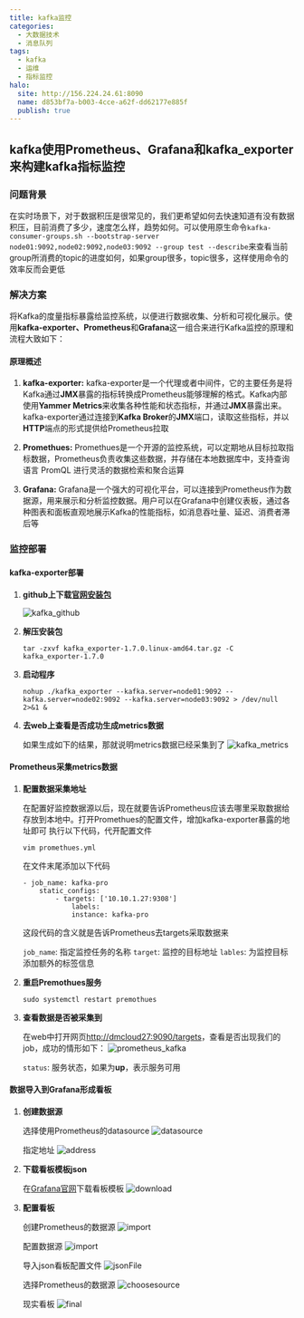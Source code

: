 ```yaml
---
title: kafka监控
categories:
  - 大数据技术
  - 消息队列
tags:
  - kafka
  - 运维
  - 指标监控
halo:
  site: http://156.224.24.61:8090
  name: d853bf7a-b003-4cce-a62f-dd62177e885f
  publish: true
---
```

## kafka使用Prometheus、Grafana和kafka_exporter来构建kafka指标监控

### 问题背景

在实时场景下，对于数据积压是很常见的，我们更希望如何去快速知道有没有数据积压，目前消费了多少，速度怎么样，趋势如何。可以使用原生命令`kafka-consumer-groups.sh --bootstrap-server node01:9092,node02:9092,node03:9092 --group test --describe`来查看当前group所消费的topic的进度如何，如果group很多，topic很多，这样使用命令的效率反而会更低

### 解决方案

将Kafka的度量指标暴露给监控系统，以便进行数据收集、分析和可视化展示。使用**kafka-exporter、Prometheus**和**Grafana**这一组合来进行Kafka监控的原理和流程大致如下：

#### 原理概述

1. **kafka-exporter:** kafka-exporter是一个代理或者中间件，它的主要任务是将Kafka通过**JMX**暴露的指标转换成Prometheus能够理解的格式。Kafka内部使用**Yammer Metrics**来收集各种性能和状态指标，并通过**JMX**暴露出来。kafka-exporter通过连接到**Kafka Broker**的**JMX**端口，读取这些指标，并以**HTTP**端点的形式提供给Prometheus拉取

2. **Promethues:** Promethues是一个开源的监控系统，可以定期地从目标拉取指标数据，Prometheus负责收集这些数据，并存储在本地数据库中，支持查询语言 PromQL 进行灵活的数据检索和聚合运算

3. **Grafana:** Grafana是一个强大的可视化平台，可以连接到Prometheus作为数据源，用来展示和分析监控数据。用户可以在Grafana中创建仪表板，通过各种图表和面板直观地展示Kafka的性能指标，如消息吞吐量、延迟、消费者滞后等

### 监控部署

#### kafka-exporter部署

1. **github上下载[官网安装包](https://github.com/danielqsj/kafka_exporter)**

    ![kafka_github](http://156.224.24.61:8090/upload/kafka_exporter.png)

2. **解压安装包**

    ```shell
    tar -zxvf kafka_exporter-1.7.0.linux-amd64.tar.gz -C kafka_exporter-1.7.0
    ```

3. **启动程序**
  
    ```shell
    nohup ./kafka_exporter --kafka.server=node01:9092 --kafka.server=node02:9092 --kafka.server=node03:9092 > /dev/null 2>&1 &
    ```

4. **去web上查看是否成功生成metrics数据**

   如果生成如下的结果，那就说明metrics数据已经采集到了
   ![kafka_metrics](http://156.224.24.61:8090/upload/kafka_metrics.png)

#### Prometheus采集metrics数据

1. **配置数据采集地址**

    在配置好监控数据源以后，现在就要告诉Prometheus应该去哪里采取数据给存放到本地中。打开Promethues的配置文件，增加kafka-exporter暴露的地址即可
    执行以下代码，代开配置文件

    ```shell
    vim promethues.yml
    ```

    在文件末尾添加以下代码

    ```shell
    - job_name: kafka-pro
        static_configs:
            - targets: ['10.10.1.27:9308']
                labels:
                instance: kafka-pro
    ```

    这段代码的含义就是告诉Prometheus去targets采取数据来

    `job_name`: 指定监控任务的名称
    `target`: 监控的目标地址
    `lables`: 为监控目标添加额外的标签信息

2. **重启Premothues服务**

    ```shell
    sudo systemctl restart premothues
    ```

3. **查看数据是否被采集到**

    在web中打开网页<http://dmcloud27:9090/targets>，查看是否出现我们的job，成功的情形如下：
    ![prometheus_kafka](http://156.224.24.61:8090/upload/Prometheus_kafka.png)

    `status`: 服务状态，如果为**up**，表示服务可用

#### 数据导入到Grafana形成看板

1. **创建数据源**

    选择使用Prometheus的datasource
    ![datasource](http://156.224.24.61:8090/upload/datasource.png)

    指定地址
    ![address](http://156.224.24.61:8090/upload/address.png)

2. **下载看板模板json**

    在[Grafana官网](https://grafana.com/grafana/dashboards/7589-kafka-exporter-overview/)下载看板模板
    ![download](http://156.224.24.61:8090/upload/download.png)

3. **配置看板**

    创建Prometheus的数据源
    ![import](http://156.224.24.61:8090/upload/import.png)

    配置数据源
    ![import](http://156.224.24.61:8090/upload/import-azjb.png)

    导入json看板配置文件
    ![jsonFile](http://156.224.24.61:8090/upload/jsonFile.png)

    选择Prometheus的数据源
    ![choosesource](http://156.224.24.61:8090/upload/choosesource.png)

    现实看板
    ![final](http://156.224.24.61:8090/upload/final.png)
